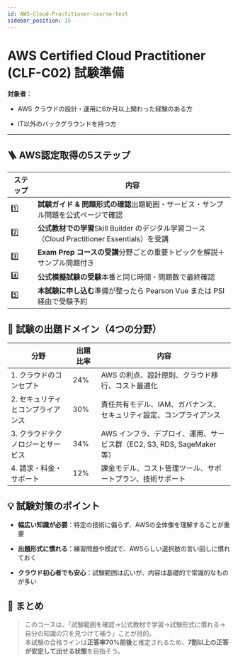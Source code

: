 ```yaml
---
id: AWS-Cloud-Practitioner-course-test
sidebar_position: 15
---
```

# AWS Certified Cloud Practitioner (CLF-C02) 試験準備

**対象者**：

- AWS クラウドの設計・運用に6か月以上関わった経験のある方
    
- IT以外のバックグラウンドを持つ方
    

---

## 🪜 AWS認定取得の5ステップ

| ステップ | 内容                                                                     |
| ---- | ---------------------------------------------------------------------- |
| 1️⃣  | **試験ガイド & 問題形式の確認**出題範囲・サービス・サンプル問題を公式ページで確認                           |
| 2️⃣  | **公式教材での学習**Skill Builder のデジタル学習コース（Cloud Practitioner Essentials）を受講 |
| 3️⃣  | **Exam Prep コースの受講**分野ごとの重要トピックを解説＋サンプル問題付き                            |
| 4️⃣  | **公式模擬試験の受験**本番と同じ時間・問題数で最終確認                                          |
| 5️⃣  | **本試験に申し込む**準備が整ったら Pearson Vue または PSI 経由で受験予約                        |

## 🧭 試験の出題ドメイン（4つの分野）

|分野|出題比率|内容|
|---|---|---|
|1. クラウドのコンセプト|24%|AWS の利点、設計原則、クラウド移行、コスト最適化|
|2. セキュリティとコンプライアンス|30%|責任共有モデル、IAM、ガバナンス、セキュリティ設定、コンプライアンス|
|3. クラウドテクノロジーとサービス|34%|AWS インフラ、デプロイ、運用、サービス群（EC2, S3, RDS, SageMaker 等）|
|4. 請求・料金・サポート|12%|課金モデル、コスト管理ツール、サポートプラン、技術サポート|

## 💡 試験対策のポイント

- **幅広い知識が必要**：特定の技術に偏らず、AWSの全体像を理解することが重要
    
- **出題形式に慣れる**：練習問題や模試で、AWSらしい選択肢の言い回しに慣れておく
    
- **クラウド初心者でも安心**：試験範囲は広いが、内容は基礎的で常識的なものが多い
    

## 📝 まとめ

> このコースは、「試験範囲を確認→公式教材で学習→試験形式に慣れる→自分の知識の穴を見つけて補う」ことが目的。  
> 本試験の合格ラインは**正答率70%前後**と推定されるため、**7割以上の正答が安定して出せる状態**を目指そう。


